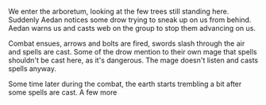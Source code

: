 We enter the arboretum, looking at the few trees still standing here. Suddenly Aedan notices some drow trying to sneak up on us from behind. Aedan warns us and casts web on the group to stop them advancing on us.

Combat ensues, arrows and bolts are fired, swords slash through the air and spells are cast. Some of the drow mention to their own mage that spells shouldn't be cast here, as it's dangerous. The mage doesn't listen and casts spells anyway.

Some time later during the combat, the earth starts trembling a bit after some spells are cast. A few more 